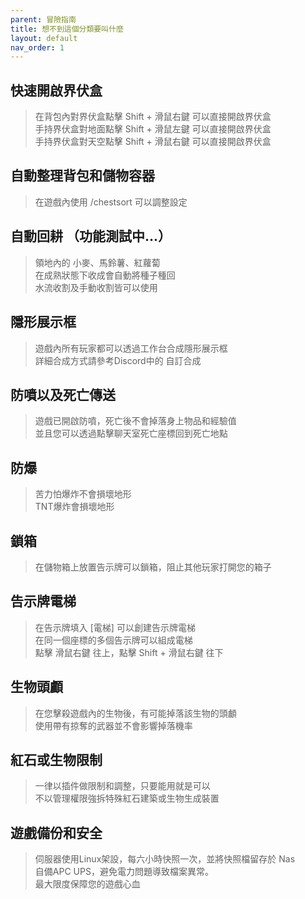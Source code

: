 ```yaml
---
parent: 冒險指南
title: 想不到這個分類要叫什麼
layout: default
nav_order: 1
---
```


## **快速開啟界伏盒**
> 在背包內對界伏盒點擊 Shift + 滑鼠右鍵 可以直接開啟界伏盒  
> 手持界伏盒對地面點擊 Shift + 滑鼠左鍵 可以直接開啟界伏盒  
> 手持界伏盒對天空點擊 Shift + 滑鼠右鍵 可以直接開啟界伏盒

## **自動整理背包和儲物容器**
> 在遊戲內使用 /chestsort 可以調整設定

## **自動回耕 （功能測試中...）**
> 領地內的 小麥、馬鈴薯、紅蘿蔔  
> 在成熟狀態下收成會自動將種子種回  
> 水流收割及手動收割皆可以使用

## **隱形展示框**
> 遊戲內所有玩家都可以透過工作台合成隱形展示框  
> 詳細合成方式請參考Discord中的 ⁠自訂合成

## **防噴以及死亡傳送**
> 遊戲已開啟防噴，死亡後不會掉落身上物品和經驗值  
> 並且您可以透過點擊聊天室死亡座標回到死亡地點

## **防爆**
> 苦力怕爆炸不會損壞地形  
> TNT爆炸會損壞地形

## **鎖箱**
> 在儲物箱上放置告示牌可以鎖箱，阻止其他玩家打開您的箱子

## **告示牌電梯**
> 在告示牌填入 [電梯] 可以創建告示牌電梯  
> 在同一個座標的多個告示牌可以組成電梯  
> 點擊 滑鼠右鍵 往上，點擊 Shift + 滑鼠右鍵 往下

## **生物頭顱**
> 在您擊殺遊戲內的生物後，有可能掉落該生物的頭顱  
> 使用帶有掠奪的武器並不會影響掉落機率

## **紅石或生物限制**
> 一律以插件做限制和調整，只要能用就是可以  
> 不以管理權限強拆特殊紅石建築或生物生成裝置

## **遊戲備份和安全**
> 伺服器使用Linux架設，每六小時快照一次，並將快照檔留存於 Nas  
> 自備APC UPS，避免電力問題導致檔案異常。  
> 最大限度保障您的遊戲心血
